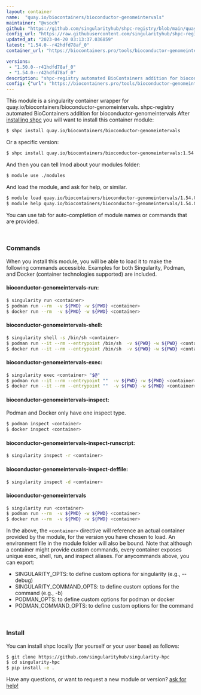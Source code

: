 ```yaml
---
layout: container
name:  "quay.io/biocontainers/bioconductor-genomeintervals"
maintainer: "@vsoch"
github: "https://github.com/singularityhub/shpc-registry/blob/main/quay.io/biocontainers/bioconductor-genomeintervals/container.yaml"
config_url: "https://raw.githubusercontent.com/singularityhub/shpc-registry/main/quay.io/biocontainers/bioconductor-genomeintervals/container.yaml"
updated_at: "2023-04-20 03:13:37.036859"
latest: "1.54.0--r42hdfd78af_0"
container_url: "https://biocontainers.pro/tools/bioconductor-genomeintervals"

versions:
 - "1.50.0--r41hdfd78af_0"
 - "1.54.0--r42hdfd78af_0"
description: "shpc-registry automated BioContainers addition for bioconductor-genomeintervals"
config: {"url": "https://biocontainers.pro/tools/bioconductor-genomeintervals", "maintainer": "@vsoch", "description": "shpc-registry automated BioContainers addition for bioconductor-genomeintervals", "latest": {"1.54.0--r42hdfd78af_0": "sha256:c84e050822f7adb249195922e8c9619badcc9cf57c4bef453b5e875c69eaa81a"}, "tags": {"1.50.0--r41hdfd78af_0": "sha256:95d8e7a3d49a15af4c8dce8dbe8843fe23b610c5fb859f2aaaab67273de4132f", "1.54.0--r42hdfd78af_0": "sha256:c84e050822f7adb249195922e8c9619badcc9cf57c4bef453b5e875c69eaa81a"}, "docker": "quay.io/biocontainers/bioconductor-genomeintervals"}
---
```


This module is a singularity container wrapper for quay.io/biocontainers/bioconductor-genomeintervals.
shpc-registry automated BioContainers addition for bioconductor-genomeintervals
After [installing shpc](#install) you will want to install this container module:


```bash
$ shpc install quay.io/biocontainers/bioconductor-genomeintervals
```

Or a specific version:

```bash
$ shpc install quay.io/biocontainers/bioconductor-genomeintervals:1.54.0--r42hdfd78af_0
```

And then you can tell lmod about your modules folder:

```bash
$ module use ./modules
```

And load the module, and ask for help, or similar.

```bash
$ module load quay.io/biocontainers/bioconductor-genomeintervals/1.54.0--r42hdfd78af_0
$ module help quay.io/biocontainers/bioconductor-genomeintervals/1.54.0--r42hdfd78af_0
```

You can use tab for auto-completion of module names or commands that are provided.

<br>

### Commands

When you install this module, you will be able to load it to make the following commands accessible.
Examples for both Singularity, Podman, and Docker (container technologies supported) are included.

#### bioconductor-genomeintervals-run:

```bash
$ singularity run <container>
$ podman run --rm  -v ${PWD} -w ${PWD} <container>
$ docker run --rm  -v ${PWD} -w ${PWD} <container>
```

#### bioconductor-genomeintervals-shell:

```bash
$ singularity shell -s /bin/sh <container>
$ podman run --it --rm --entrypoint /bin/sh  -v ${PWD} -w ${PWD} <container>
$ docker run --it --rm --entrypoint /bin/sh  -v ${PWD} -w ${PWD} <container>
```

#### bioconductor-genomeintervals-exec:

```bash
$ singularity exec <container> "$@"
$ podman run --it --rm --entrypoint ""  -v ${PWD} -w ${PWD} <container> "$@"
$ docker run --it --rm --entrypoint ""  -v ${PWD} -w ${PWD} <container> "$@"
```

#### bioconductor-genomeintervals-inspect:

Podman and Docker only have one inspect type.

```bash
$ podman inspect <container>
$ docker inspect <container>
```

#### bioconductor-genomeintervals-inspect-runscript:

```bash
$ singularity inspect -r <container>
```

#### bioconductor-genomeintervals-inspect-deffile:

```bash
$ singularity inspect -d <container>
```



#### bioconductor-genomeintervals

```bash
$ singularity run <container>
$ podman run --rm  -v ${PWD} -w ${PWD} <container>
$ docker run --rm  -v ${PWD} -w ${PWD} <container>
```


In the above, the `<container>` directive will reference an actual container provided
by the module, for the version you have chosen to load. An environment file in the
module folder will also be bound. Note that although a container
might provide custom commands, every container exposes unique exec, shell, run, and
inspect aliases. For anycommands above, you can export:

 - SINGULARITY_OPTS: to define custom options for singularity (e.g., --debug)
 - SINGULARITY_COMMAND_OPTS: to define custom options for the command (e.g., -b)
 - PODMAN_OPTS: to define custom options for podman or docker
 - PODMAN_COMMAND_OPTS: to define custom options for the command

<br>

### Install

You can install shpc locally (for yourself or your user base) as follows:

```bash
$ git clone https://github.com/singularityhub/singularity-hpc
$ cd singularity-hpc
$ pip install -e .
```

Have any questions, or want to request a new module or version? [ask for help!](https://github.com/singularityhub/singularity-hpc/issues)